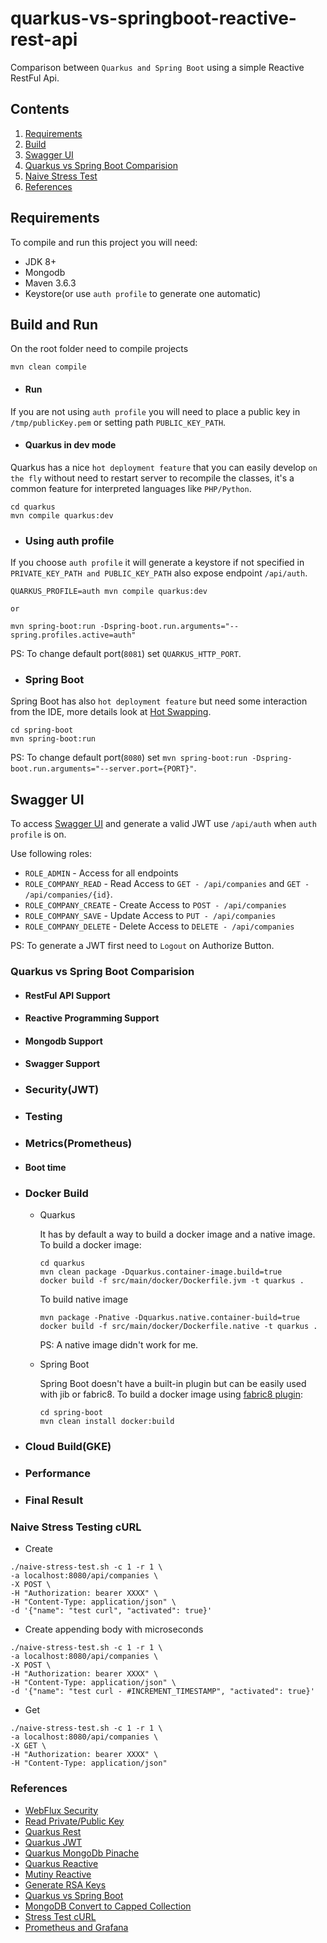 # quarkus-vs-springboot-reactive-rest-api
Comparison between `Quarkus and Spring Boot` using a simple Reactive RestFul Api.

## Contents
 1. [Requirements](#requirements)
 2. [Build](#build-and-run)
 3. [Swagger UI](#swagger-ui)
 4. [Quarkus vs Spring Boot Comparision](#quarkus-vs-spring-boot-comparision)
 5. [Naive Stress Test](#naive-stress-testing-curl)
 6. [References](#references)

## Requirements

To compile and run this project you will need:

- JDK 8+
- Mongodb
- Maven 3.6.3
- Keystore(or use `auth profile` to generate one automatic)

## Build and Run

On the root folder need to compile projects

```
mvn clean compile
```

 - #### Run 
If you are not using `auth profile` you will need to place a public key in `/tmp/publicKey.pem` or setting path `PUBLIC_KEY_PATH`.

 
 - #### Quarkus in dev mode
Quarkus has a nice `hot deployment feature` that you can easily develop `on the fly` without need to restart server to recompile the classes, it's a common feature for interpreted languages like `PHP/Python`.

```
cd quarkus
mvn compile quarkus:dev
```

 - ### Using auth profile

If you choose `auth profile` it will generate a keystore if not specified in `PRIVATE_KEY_PATH and PUBLIC_KEY_PATH` also expose endpoint `/api/auth`.

```
QUARKUS_PROFILE=auth mvn compile quarkus:dev

or

mvn spring-boot:run -Dspring-boot.run.arguments="--spring.profiles.active=auth"
```
PS: To change default port(`8081`) set `QUARKUS_HTTP_PORT`.

 - ### Spring Boot

Spring Boot has also `hot deployment feature` but need some interaction from the IDE, more details look at [Hot Swapping](https://docs.spring.io/spring-boot/docs/2.0.x/reference/html/howto-hotswapping.html).

```
cd spring-boot
mvn spring-boot:run
```
PS: To change default port(`8080`) set `mvn spring-boot:run -Dspring-boot.run.arguments="--server.port={PORT}"`.

## Swagger UI

To access [Swagger UI](http://localhost:8080/swagger-ui) and generate a valid JWT use `/api/auth` when `auth profile` is on.

Use following roles:
- `ROLE_ADMIN` - Access for all endpoints
- `ROLE_COMPANY_READ` - Read Access to `GET - /api/companies` and `GET - /api/companies/{id}`.
- `ROLE_COMPANY_CREATE` - Create Access to `POST - /api/companies`
- `ROLE_COMPANY_SAVE` - Update Access to `PUT - /api/companies`
- `ROLE_COMPANY_DELETE` - Delete Access to `DELETE - /api/companies`

PS: To generate a JWT first need to `Logout` on Authorize Button.

### Quarkus vs Spring Boot Comparision

 - #### RestFul API Support

 - #### Reactive Programming Support
 
 - #### Mongodb Support
 
 - #### Swagger Support

 - ### Security(JWT)

 - ### Testing

 - ### Metrics(Prometheus)

 - #### Boot time

 - ### Docker Build
   - Quarkus
     
     It has by default a way to build a docker image and a native image.
     To build a docker image:
     ```
     cd quarkus
     mvn clean package -Dquarkus.container-image.build=true
     docker build -f src/main/docker/Dockerfile.jvm -t quarkus .
     ```
     
     To build native image
     ```
     mvn package -Pnative -Dquarkus.native.container-build=true
     docker build -f src/main/docker/Dockerfile.native -t quarkus .
     ```
     PS: A native image didn't work for me.

   - Spring Boot
     
     Spring Boot doesn't have a built-in plugin but can be easily used with jib or fabric8.
     To build a docker image using [fabric8 plugin](https://dmp.fabric8.io/):
     ```
     cd spring-boot
     mvn clean install docker:build
     ```
    
 - ### Cloud Build(GKE)

 - ### Performance

 - ### Final Result

### Naive Stress Testing cURL
- Create
```shell script
./naive-stress-test.sh -c 1 -r 1 \
-a localhost:8080/api/companies \
-X POST \
-H "Authorization: bearer XXXX" \
-H "Content-Type: application/json" \
-d '{"name": "test curl", "activated": true}'
```

- Create appending body with microseconds
```shell script
./naive-stress-test.sh -c 1 -r 1 \
-a localhost:8080/api/companies \
-X POST \
-H "Authorization: bearer XXXX" \
-H "Content-Type: application/json" \
-d '{"name": "test curl - #INCREMENT_TIMESTAMP", "activated": true}'
```

- Get
```shell script
./naive-stress-test.sh -c 1 -r 1 \
-a localhost:8080/api/companies \
-X GET \
-H "Authorization: bearer XXXX" \
-H "Content-Type: application/json"
```
### References
- [WebFlux Security](https://docs.spring.io/spring-security/site/docs/current/reference/html5/#jc-webflux)
- [Read Private/Public Key](https://gist.github.com/destan/b708d11bd4f403506d6d5bb5fe6a82c5)
- [Quarkus Rest](https://quarkus.io/guides/rest-json)
- [Quarkus JWT](https://quarkus.io/guides/security-jwt#generating-a-jwt)
- [Quarkus MongoDb Pinache](https://quarkus.io/guides/mongodb-panache)
- [Quarkus Reactive](https://quarkus.io/guides/getting-started-reactive#mutiny)
- [Mutiny Reactive](https://smallrye.io/smallrye-mutiny/)
- [Generate RSA Keys](https://www.novixys.com/blog/how-to-generate-rsa-keys-java/)
- [Quarkus vs Spring Boot](https://dzone.com/articles/microservices-quarkus-vs-spring-boot)
- [MongoDB Convert to Capped Collection](https://stackoverflow.com/questions/7904526/how-to-create-a-capped-collection-with-spring-data-mongodb)
- [Stress Test cURL](https://gist.github.com/cirocosta/de576304f1432fad5b3a)
- [Prometheus and Grafana](https://www.callicoder.com/spring-boot-actuator-metrics-monitoring-dashboard-prometheus-grafana/)
